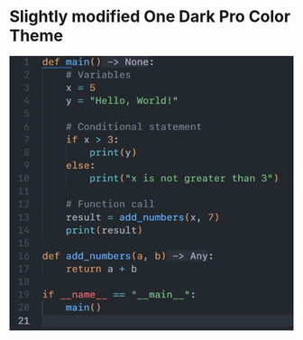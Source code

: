 # Slightly modified One Dark Pro Color Theme

![Screenshot of my Theme](./screenshots/vsc-showcase.jpg)
